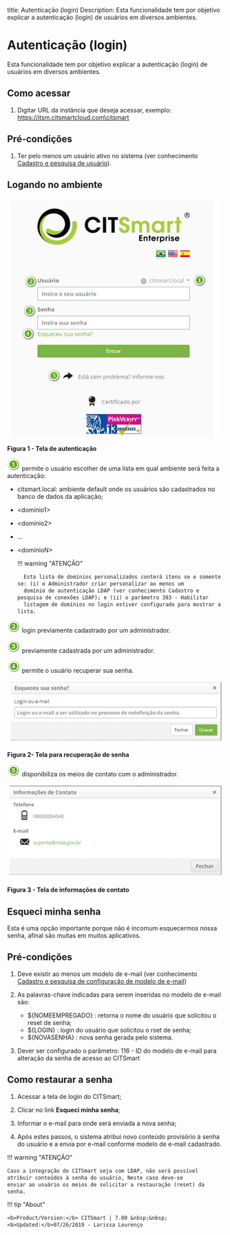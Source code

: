 title: Autenticação (login)
Description: Esta funcionalidade tem por objetivo explicar a autenticação (login) de usuários em diversos ambientes.
# Autenticação (login)

Esta funcionalidade tem por objetivo explicar a autenticação (login) de usuários em diversos ambientes.

Como acessar
---------------

1. Digitar URL da instância que deseja acessar, exemplo: https://itsm.citsmartcloud.com\citsmart

Pré-condições
---------------

1. Ter pelo menos um usuário ativo no sistema (ver conhecimento [Cadastro e pesquisa de usuário](/pt-br/citsmart-platform-7/plataform-administration/region-and-language/register-unit.html)).

Logando no ambiente
----------------------

![Tela](images/autenti-img1.jpg)

**Figura 1 - Tela de autenticação**

![simbolo](images/num1.png) permite o usuário escolher de uma lista em qual ambiente será feita a autenticação:

- citsmart.local: ambiente default onde os usuários são cadastrados no banco de dados da aplicação;
- <domínio1>
- <domínio2>
- ...
- <domínioN>
    
    !!! warning "ATENÇÃO"
    
        Esta lista de domínios personalizados conterá itens se e somente se: (i) o Administrador criar personalizar ao menos um 
        domínio de autenticação LDAP (ver conhecimento Cadastro e pesquisa de conexões LDAP); e (ii) o parâmetro 383 - Habilitar 
        listagem de domínios no login estiver configurado para mostrar a lista.
        
![simbolo](images/num2.png) login previamente cadastrado por um administrador.

![simbolo](images/num3.png) previamente cadastrada por um administrador.

![simbolo](images/num4.png) permite o usuário recuperar sua senha.

![Recuperação](images/autenti-img2.jpg)
    
**Figura 2- Tela para recuperação de senha**
    
![simbolo](images/num5.png) disponibiliza os meios de contato com o administrador.

![Informações](images/autenti-img3.jpg)
    
**Figura 3 - Tela de informações de contato**
    
Esqueci minha senha
--------------------

Esta é uma opção importante porque não é incomum esquecermos nossa senha, afinal são muitas em muitos aplicativos.

Pré-condições
---------------

1. Deve existir ao menos um modelo de e-mail (ver conhecimento [Cadastro e pesquisa de configuração de modelo de e-mail](/pt-br/citsmart-platform-7/plataform-administration/email-settings/configure-email-template.html))

2. As palavras-chave indicadas para serem inseridas no modelo de e-mail são:

    - ${NOMEEMPREGADO} : retorna o nome do usuário que solicitou o reset de senha;
    - ${LOGIN} : login do usuário que solicitou o rset de senha;
    - ${NOVASENHA} : nova senha gerada pelo sistema.
    
3. Dever ser configurado o parâmetro: 116 - ID do modelo de e-mail para alteração da senha de acesso ao CITSmart

Como restaurar a senha
-----------------------

1. Acessar a tela de login do CITSmart;

2. Clicar no link **Esqueci minha senha**;

3. Informar o e-mail para onde será enviada a nova senha;

4. Após estes passos, o sistema atribui novo conteúdo provisório à senha do usuário e a envia por e-mail conforme modelo de 
e-mail cadastrado.

!!! warning "ATENÇÃO"

    Caso a integração do CITSmart seja com LDAP, não será possível atribuir conteúdos à senha do usuário, Neste caso deve-se 
    enviar ao usuário os meios de solicitar a restauração (reset) da senha.
    
!!! tip "About"

    <b>Product/Version:</b> CITSmart | 7.00 &nbsp;&nbsp;
    <b>Updated:</b>07/26/2019 - Larissa Lourenço
